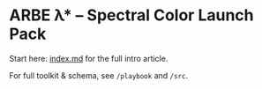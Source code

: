 # ARBE λ* – Spectral Color Launch Pack

Start here: [index.md](./index.md) for the full intro article.

For full toolkit & schema, see `/playbook` and `/src`.